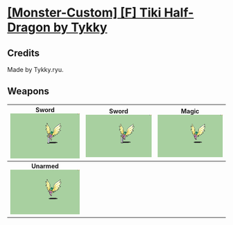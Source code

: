# [\[Monster-Custom\] \[F\] Tiki Half-Dragon by Tykky](./)
## Credits

Made by Tykky.ryu.

## Weapons

| <b>Sword</b><br/><img alt="Sword animation" src="./1.%20Sword%20(Flashy%20crit)/Sword.gif"/> | <b>Sword</b><br/><img alt="Sword animation" src="./1.%20Sword%20(Normal%20Crit)/Sword.gif"/> | <b>Magic</b><br/><img alt="Magic animation" src="./6.%20Magic/Magic.gif"/> |
| :---: | :---: | :---: |
| <b>Unarmed</b><br/><img alt="Unarmed animation" src="./8.%20Unarmed/Unarmed.gif"/> |
